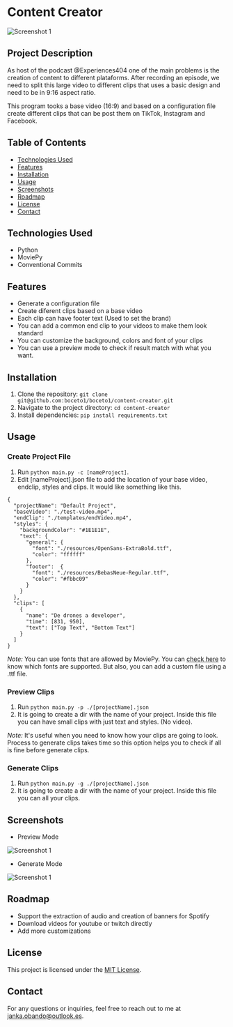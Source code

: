 # Content Creator

![Screenshot 1](./readme-files/banner.gif)

## Project Description

As host of the podcast @Experiences404 one of the main problems is the creation of content to different plataforms. After recording an episode, we need to split this large video to different clips that uses a basic design and need to be in 9:16 aspect ratio.

This program tooks a base video (16:9) and based on a configuration file create different clips that can be post them on TikTok, Instagram and Facebook.

## Table of Contents

- [Technologies Used](#technologies-used)
- [Features](#features)
- [Installation](#installation)
- [Usage](#usage)
- [Screenshots](#screenshots)
- [Roadmap](#roadmap)
- [License](#license)
- [Contact](#contact)

## Technologies Used

- Python
- MoviePy
- Conventional Commits 

## Features

- Generate a configuration file
- Create diferent clips based on a base video
- Each clip can have footer text (Used to set the brand)
- You can add a common end clip to your videos to make them look standard
- You can customize the background, colors and font of your clips
- You can use a preview mode to check if result match with what you want.

## Installation

1. Clone the repository: `git clone git@github.com:boceto1/boceto1/content-creator.git`
2. Navigate to the project directory: `cd content-creator`
3. Install dependencies: `pip install requirements.txt`

## Usage

### Create Project File

1. Run `python main.py -c [nameProject]`.
2. Edit [nameProject].json file to add the location of your base video, endclip, styles and clips. It would like something like this.

```
{
  "projectName": "Default Project",
  "baseVideo": "./test-video.mp4",
  "endClip": "./templates/endVideo.mp4",
  "styles": {
    "backgroundColor": "#1E1E1E",
    "text": {
      "general": {
        "font": "./resources/OpenSans-ExtraBold.ttf",
        "color": "ffffff"
      },
      "footer":  {
        "font": "./resources/BebasNeue-Regular.ttf",
        "color": "#fbbc09"
      }
    }
  },
  "clips": [
    {
      "name": "De drones a developer",
      "time": [831, 950],
      "text": ["Top Text", "Bottom Text"]
    }
  ]
}

```

_Note:_ You can use fonts that are allowed by MoviePy. You can [check here](https://moviepy-tburrows13.readthedocs.io/en/improve-docs/ref/VideoClip/TextClip.html) to know which fonts are supported. But also, you can add a custom file using a .ttf file.

### Preview Clips
1. Run `python main.py -p ./[projectName].json `
2. It is going to create a dir with the name of your project. Inside this file you can have small clips with just text and styles. (No video).

_Note:_ It's useful when you need to know how your clips are going to look. Process to generate clips takes time so this option helps you to check if all is fine before generate clips.

### Generate Clips
1. Run `python main.py -g ./[projectName].json `
2. It is going to create a dir with the name of your project. Inside this file you can all your clips.

## Screenshots

- Preview Mode

![Screenshot 1](./readme-files/preview.png)

- Generate Mode

![Screenshot 1](./readme-files/generate.png)
## Roadmap

- Support the extraction of audio and creation of banners for Spotify
- Download videos for youtube or twitch directly
- Add more customizations

## License

This project is licensed under the [MIT License](LICENSE).

## Contact

For any questions or inquiries, feel free to reach out to me at janka.obando@outlook.es.

